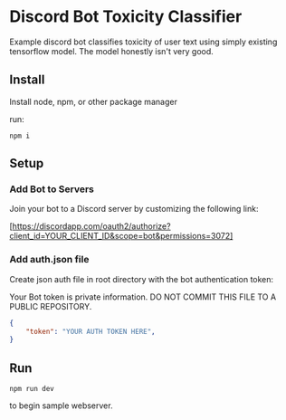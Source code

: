 # Discord Bot Toxicity Classifier

Example discord bot classifies toxicity of user text using simply existing tensorflow model. The model honestly isn't very good.

## Install

Install node, npm, or other package manager

run:

`npm i`


## Setup

### Add Bot to Servers

Join your bot to a Discord server by customizing the following link:

[https://discordapp.com/oauth2/authorize?client_id=YOUR_CLIENT_ID&scope=bot&permissions=3072]

### Add auth.json file

Create json auth file in root directory with the bot authentication token:

Your Bot token is private information.
DO NOT COMMIT THIS FILE TO A PUBLIC REPOSITORY.

```json
{
	"token": "YOUR AUTH TOKEN HERE",
}
```

## Run

`npm run dev`

to begin sample webserver.